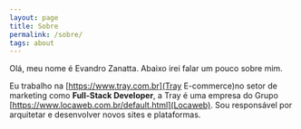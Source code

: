 ```yaml
---
layout: page
title: Sobre
permalink: /sobre/
tags: about
---
```


Olá, meu nome é Evandro Zanatta. Abaixo irei falar um pouco sobre mim.

Eu trabalho na [https://www.tray.com.br](Tray E-commerce)no setor de marketing como **Full-Stack Developer**, a Tray é uma empresa do Grupo [https://www.locaweb.com.br/default.html](Locaweb). Sou responsável por arquitetar e desenvolver novos sites e plataformas.
